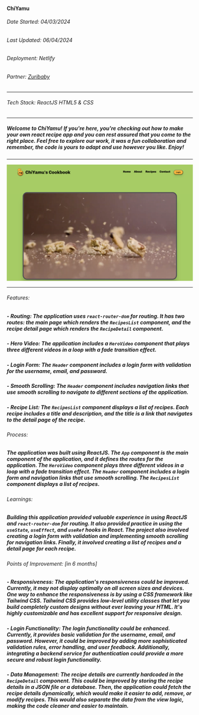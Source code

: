#### ChiYamu

###### Date Started: 04/03/2024

###### Last Updated: 06/04/2024

###### Deployment: Netlify

###### Partner: [Zuribaby](https://github.com/Zuribaby)

---

###### Tech Stack: ReactJS HTML5 & CSS

---

##### Welcome to ChiYamu! If you're here, you're checking out how to make your own react recipe app and you can rest assured that you come to the right place. Feel free to explore our work, it was a fun collaboration and remember, the code is yours to adapt and use however you like. Enjoy!

---

![Project Image](./src/images/1.png)

---

###### Features:
##### - **Routing**: The application uses `react-router-dom` for routing. It has two routes: the main page which renders the `RecipesList` component, and the recipe detail page which renders the `RecipeDetail` component.
##### - **Hero Video**: The application includes a `HeroVideo` component that plays three different videos in a loop with a fade transition effect.
##### - **Login Form**: The `Header` component includes a login form with validation for the username, email, and password.
##### - **Smooth Scrolling**: The `Header` component includes navigation links that use smooth scrolling to navigate to different sections of the application.
##### - **Recipe List**: The `RecipesList` component displays a list of recipes. Each recipe includes a title and description, and the title is a link that navigates to the detail page of the recipe.

###### Process:
##### The application was built using ReactJS. The `App` component is the main component of the application, and it defines the routes for the application. The `HeroVideo` component plays three different videos in a loop with a fade transition effect. The `Header` component includes a login form and navigation links that use smooth scrolling. The `RecipesList` component displays a list of recipes.

###### Learnings:
##### Building this application provided valuable experience in using ReactJS and `react-router-dom` for routing. It also provided practice in using the `useState`, `useEffect`, and `useRef` hooks in React. The project also involved creating a login form with validation and implementing smooth scrolling for navigation links. Finally, it involved creating a list of recipes and a detail page for each recipe.

###### Points of Improvement: [in 6 months]

##### - **Responsiveness**: The application's responsiveness could be improved. Currently, it may not display optimally on all screen sizes and devices. One way to enhance the responsiveness is by using a CSS framework like Tailwind CSS. Tailwind CSS provides low-level utility classes that let you build completely custom designs without ever leaving your HTML. It's highly customizable and has excellent support for responsive design.

##### - **Login Functionality**: The login functionality could be enhanced. Currently, it provides basic validation for the username, email, and password. However, it could be improved by adding more sophisticated validation rules, error handling, and user feedback. Additionally, integrating a backend service for authentication could provide a more secure and robust login functionality.

##### - **Data Management**: The recipe details are currently hardcoded in the `RecipeDetail` component. This could be improved by storing the recipe details in a JSON file or a database. Then, the application could fetch the recipe details dynamically, which would make it easier to add, remove, or modify recipes. This would also separate the data from the view logic, making the code cleaner and easier to maintain.
